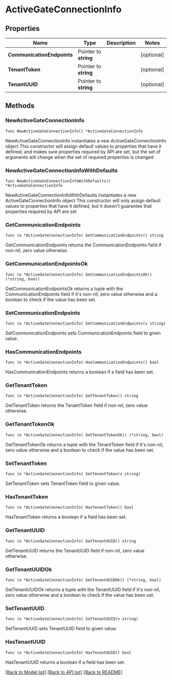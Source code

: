 # ActiveGateConnectionInfo

## Properties

Name | Type | Description | Notes
------------ | ------------- | ------------- | -------------
**CommunicationEndpoints** | Pointer to **string** |  | [optional] 
**TenantToken** | Pointer to **string** |  | [optional] 
**TenantUUID** | Pointer to **string** |  | [optional] 

## Methods

### NewActiveGateConnectionInfo

`func NewActiveGateConnectionInfo() *ActiveGateConnectionInfo`

NewActiveGateConnectionInfo instantiates a new ActiveGateConnectionInfo object
This constructor will assign default values to properties that have it defined,
and makes sure properties required by API are set, but the set of arguments
will change when the set of required properties is changed

### NewActiveGateConnectionInfoWithDefaults

`func NewActiveGateConnectionInfoWithDefaults() *ActiveGateConnectionInfo`

NewActiveGateConnectionInfoWithDefaults instantiates a new ActiveGateConnectionInfo object
This constructor will only assign default values to properties that have it defined,
but it doesn't guarantee that properties required by API are set

### GetCommunicationEndpoints

`func (o *ActiveGateConnectionInfo) GetCommunicationEndpoints() string`

GetCommunicationEndpoints returns the CommunicationEndpoints field if non-nil, zero value otherwise.

### GetCommunicationEndpointsOk

`func (o *ActiveGateConnectionInfo) GetCommunicationEndpointsOk() (*string, bool)`

GetCommunicationEndpointsOk returns a tuple with the CommunicationEndpoints field if it's non-nil, zero value otherwise
and a boolean to check if the value has been set.

### SetCommunicationEndpoints

`func (o *ActiveGateConnectionInfo) SetCommunicationEndpoints(v string)`

SetCommunicationEndpoints sets CommunicationEndpoints field to given value.

### HasCommunicationEndpoints

`func (o *ActiveGateConnectionInfo) HasCommunicationEndpoints() bool`

HasCommunicationEndpoints returns a boolean if a field has been set.

### GetTenantToken

`func (o *ActiveGateConnectionInfo) GetTenantToken() string`

GetTenantToken returns the TenantToken field if non-nil, zero value otherwise.

### GetTenantTokenOk

`func (o *ActiveGateConnectionInfo) GetTenantTokenOk() (*string, bool)`

GetTenantTokenOk returns a tuple with the TenantToken field if it's non-nil, zero value otherwise
and a boolean to check if the value has been set.

### SetTenantToken

`func (o *ActiveGateConnectionInfo) SetTenantToken(v string)`

SetTenantToken sets TenantToken field to given value.

### HasTenantToken

`func (o *ActiveGateConnectionInfo) HasTenantToken() bool`

HasTenantToken returns a boolean if a field has been set.

### GetTenantUUID

`func (o *ActiveGateConnectionInfo) GetTenantUUID() string`

GetTenantUUID returns the TenantUUID field if non-nil, zero value otherwise.

### GetTenantUUIDOk

`func (o *ActiveGateConnectionInfo) GetTenantUUIDOk() (*string, bool)`

GetTenantUUIDOk returns a tuple with the TenantUUID field if it's non-nil, zero value otherwise
and a boolean to check if the value has been set.

### SetTenantUUID

`func (o *ActiveGateConnectionInfo) SetTenantUUID(v string)`

SetTenantUUID sets TenantUUID field to given value.

### HasTenantUUID

`func (o *ActiveGateConnectionInfo) HasTenantUUID() bool`

HasTenantUUID returns a boolean if a field has been set.


[[Back to Model list]](../README.md#documentation-for-models) [[Back to API list]](../README.md#documentation-for-api-endpoints) [[Back to README]](../README.md)


